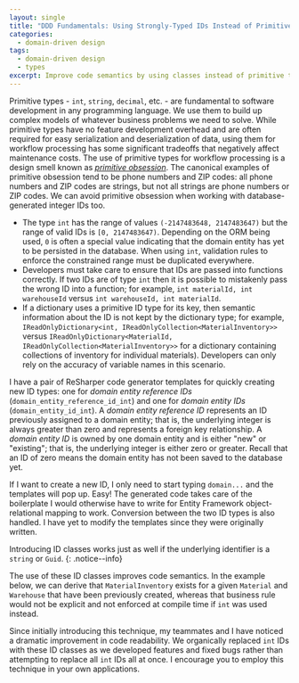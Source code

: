 ```yaml
---
layout: single
title: "DDD Fundamentals: Using Strongly-Typed IDs Instead of Primitive Types"
categories:
  - domain-driven design
tags:
  - domain-driven design
  - types
excerpt: Improve code semantics by using classes instead of primitive types
---
```


Primitive types - `int`, `string`, `decimal`, etc. - are fundamental to software development in any programming language.  We use them to build up complex models of whatever business problems we need to solve.  While primitive types have no feature development overhead and are often required for easy serialization and deserialization of data, using them for workflow processing has some significant tradeoffs that negatively affect maintenance costs.  The use of primitive types for workflow processing is a design smell known as [*primitive obsession*](https://blog.ploeh.dk/2011/05/25/DesignSmellPrimitiveObsession/).  The canonical examples of primitive obsession tend to be phone numbers and ZIP codes: all phone numbers and ZIP codes are strings, but not all strings are phone numbers or ZIP codes.  We can avoid primitive obsession when working with database-generated integer IDs too.

- The type `int` has the range of values `(-2147483648, 2147483647)` but the range of valid IDs is `[0, 2147483647)`.  Depending on the ORM being used, `0` is often a special value indicating that the domain entity has yet to be persisted in the database.  When using `int`, validation rules to enforce the constrained range must be duplicated everywhere.
- Developers must take care to ensure that IDs are passed into functions correctly.  If two IDs are of type `int` then it is possible to mistakenly pass the wrong ID into a function; for example, `int materialId, int warehouseId` versus `int warehouseId, int materialId`.
- If a dictionary uses a primitive ID type for its key, then semantic information about the ID is not kept by the dictionary type; for example, `IReadOnlyDictionary<int, IReadOnlyCollection<MaterialInventory>>` versus `IReadOnlyDictionary<MaterialId, IReadOnlyCollection<MaterialInventory>>` for a dictionary containing collections of inventory for individual materials).  Developers can only rely on the accuracy of variable names in this scenario.

I have a pair of ReSharper code generator templates for quickly creating new ID types: one for *domain entity reference IDs* (`domain_entity_reference_id_int`) and one for *domain entity IDs* (`domain_entity_id_int`).  A *domain entity reference ID* represents an ID previously assigned to a domain entity; that is, the underlying integer is always greater than zero and represents a foreign key relationship.  A *domain entity ID* is owned by one domain entity and is either "new" or "existing"; that is, the underlying integer is either zero or greater.  Recall that an ID of zero means the domain entity has not been saved to the database yet.

<script src="https://gist.github.com/RyanMarcotte/25356c9f90600ec5ea0b455d343a42c8.js"></script>

<script src="https://gist.github.com/RyanMarcotte/480f5411fe3e89bfd2f3d9dd532c9310.js"></script>

If I want to create a new ID, I only need to start typing `domain...` and the templates will pop up.  Easy!  The generated code takes care of the boilerplate I would otherwise have to write for Entity Framework object-relational mapping to work.  Conversion between the two ID types is also handled.  I have yet to modify the templates since they were originally written.

Introducing ID classes works just as well if the underlying identifier is a `string` or `Guid`.
{: .notice--info}

The use of these ID classes improves code semantics.  In the example below, we can derive that `MaterialInventory` exists for a given `Material` and `Warehouse` that have been previously created, whereas that business rule would not be explicit and not enforced at compile time if `int` was used instead.

<script src="https://gist.github.com/RyanMarcotte/187fdafa58b5d664a12265ad27abd8de.js"></script>

Since initially introducing this technique, my teammates and I have noticed a dramatic improvement in code readability.  We organically replaced `int` IDs with these ID classes as we developed features and fixed bugs rather than attempting to replace all `int` IDs all at once.  I encourage you to employ this technique in your own applications.
